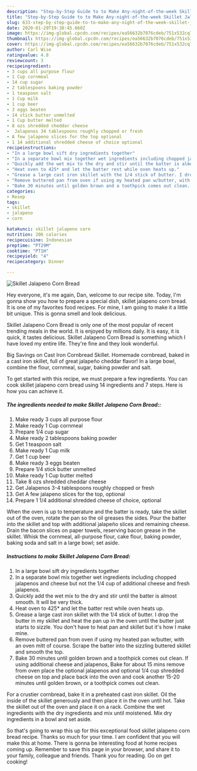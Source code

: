 ```yaml
---
description: "Step-by-Step Guide to to Make Any-night-of-the-week Skillet Jalapeno Corn Bread"
title: "Step-by-Step Guide to to Make Any-night-of-the-week Skillet Jalapeno Corn Bread"
slug: 633-step-by-step-guide-to-to-make-any-night-of-the-week-skillet-jalapeno-corn-bread
date: 2020-01-29T19:38:45.660Z
image: https://img-global.cpcdn.com/recipes/ea56632b7076cdeb/751x532cq70/skillet-jalapeno-corn-bread-recipe-main-photo.jpg
thumbnail: https://img-global.cpcdn.com/recipes/ea56632b7076cdeb/751x532cq70/skillet-jalapeno-corn-bread-recipe-main-photo.jpg
cover: https://img-global.cpcdn.com/recipes/ea56632b7076cdeb/751x532cq70/skillet-jalapeno-corn-bread-recipe-main-photo.jpg
author: Carl Wise
ratingvalue: 4.8
reviewcount: 3
recipeingredient:
- 3 cups all purpose flour
- 1 Cup cornmeal
- 14 cup sugar
- 2 tablespoons baking powder
- 1 teaspoon salt
- 1 Cup milk
- 1 cup beer
- 3 eggs beaten
- 14 stick butter unmelted
- 1 Cup butter melted
- 8 ozs shredded cheddar cheese
-  Jalapenos 34 tablespoons roughly chopped or fresh
- A few jalapeno slices for the top optional
- 1 14 additional shredded cheese of choice optional
recipeinstructions:
- "In a large bowl sift dry ingredients together"
- "In a separate bowl mix together wet ingredients including chopped jalapenos and cheese but not the 1/4 cup of additional cheese and fresh jalapenos."
- "Quickly add the wet mix to the dry and stir until the batter is almost smooth. It will be very thick."
- "Heat oven to 425* and let the batter rest while oven heats up."
- "Grease a large cast iron skillet with the 1/4 stick of butter. I drop the butter in my skillet and heat the pan up in the oven until the butter just starts to sizzle. You don&#39;t have to heat pan and skillet but it&#39;s how I make mine."
- "Remove buttered pan from oven if using my heated pan w/butter, with an oven mitt of course. Scrape the batter into the sizzling buttered skillet and smooth the top."
- "Bake 30 minutes until golden brown and a toothpick comes out clean. If using additional cheese and jalapenos, Bake for about 15 mins remove from oven place the optional jalapenos and optional 1/4 cup shredded cheese on top and place back into the oven and cook another 15-20 minutes until golden brown, or a toothpick comes out clean."
categories:
- Resep
tags:
- skillet
- jalapeno
- corn

katakunci: skillet jalapeno corn
nutrition: 206 calories
recipecuisine: Indonesian
preptime: "PT29M"
cooktime: "PT1H"
recipeyield: "4"
recipecategory: Dinner

---
```



![Skillet Jalapeno Corn Bread](https://img-global.cpcdn.com/recipes/ea56632b7076cdeb/751x532cq70/skillet-jalapeno-corn-bread-recipe-main-photo.jpg)

Hey everyone, it's me again, Dan, welcome to our recipe site. Today, I'm gonna show you how to prepare a special dish, skillet jalapeno corn bread. It is one of my favorites food recipes. For mine, I am going to make it a little bit unique. This is gonna smell and look delicious.

Skillet Jalapeno Corn Bread is only one of the most popular of recent trending meals in the world. It is enjoyed by millions daily. It is easy, it is quick, it tastes delicious. Skillet Jalapeno Corn Bread is something which I have loved my entire life. They're fine and they look wonderful.

Big Savings on Cast Iron Cornbread Skillet. Homemade cornbread, baked in a cast iron skillet, full of great jalapeño cheddar flavor! In a large bowl, combine the flour, cornmeal, sugar, baking powder and salt.


To get started with this recipe, we must prepare a few ingredients. You can cook skillet jalapeno corn bread using 14 ingredients and 7 steps. Here is how you can achieve it.

##### The ingredients needed to make Skillet Jalapeno Corn Bread::

1. Make ready 3 cups all purpose flour
1. Make ready 1 Cup cornmeal
1. Prepare 1/4 cup sugar
1. Make ready 2 tablespoons baking powder
1. Get 1 teaspoon salt
1. Make ready 1 Cup milk
1. Get 1 cup beer
1. Make ready 3 eggs beaten
1. Prepare 1/4 stick butter unmelted
1. Make ready 1 Cup butter melted
1. Take 8 ozs shredded cheddar cheese
1. Get  Jalapenos 3-4 tablespoons roughly chopped or fresh
1. Get A few jalapeno slices for the top, optional
1. Prepare 1 1/4 additional shredded cheese of choice, optional


When the oven is up to temperature and the batter is ready, take the skillet out of the oven, rotate the pan so the oil greases the sides. Pour the batter into the skillet and top with additional jalapeño slices and remaining cheese. Drain the bacon slices on paper towels, reserving bacon grease in the skillet. Whisk the cornmeal, all-purpose flour, cake flour, baking powder, baking soda and salt in a large bowl; set aside. 

##### Instructions to make Skillet Jalapeno Corn Bread:

1. In a large bowl sift dry ingredients together
1. In a separate bowl mix together wet ingredients including chopped jalapenos and cheese but not the 1/4 cup of additional cheese and fresh jalapenos.
1. Quickly add the wet mix to the dry and stir until the batter is almost smooth. It will be very thick.
1. Heat oven to 425* and let the batter rest while oven heats up.
1. Grease a large cast iron skillet with the 1/4 stick of butter. I drop the butter in my skillet and heat the pan up in the oven until the butter just starts to sizzle. You don&#39;t have to heat pan and skillet but it&#39;s how I make mine.
1. Remove buttered pan from oven if using my heated pan w/butter, with an oven mitt of course. Scrape the batter into the sizzling buttered skillet and smooth the top.
1. Bake 30 minutes until golden brown and a toothpick comes out clean. If using additional cheese and jalapenos, Bake for about 15 mins remove from oven place the optional jalapenos and optional 1/4 cup shredded cheese on top and place back into the oven and cook another 15-20 minutes until golden brown, or a toothpick comes out clean.


For a crustier cornbread, bake it in a preheated cast iron skillet. Oil the inside of the skillet generously and then place it in the oven until hot. Take the skillet out of the oven and place it on a rack. Combine the wet ingredients with the dry ingredients and mix until moistened. Mix dry ingredients in a bowl and set aside. 

So that's going to wrap this up for this exceptional food skillet jalapeno corn bread recipe. Thanks so much for your time. I am confident that you will make this at home. There is gonna be interesting food at home recipes coming up. Remember to save this page in your browser, and share it to your family, colleague and friends. Thank you for reading. Go on get cooking!
